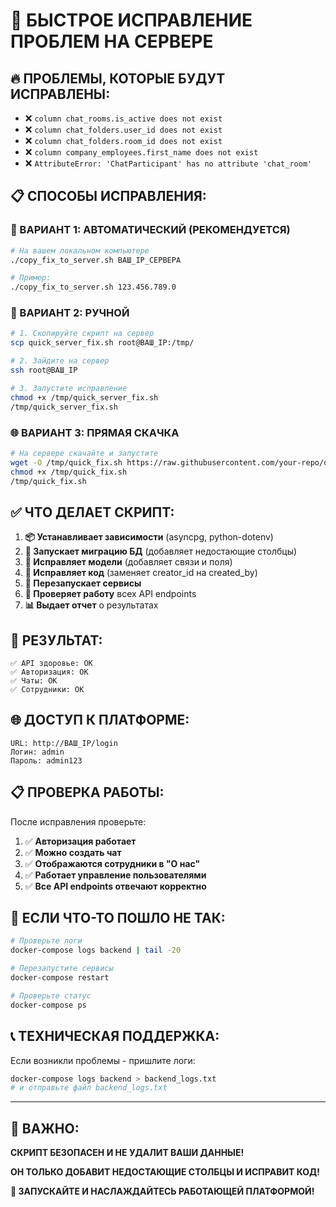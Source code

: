 # 🚀 БЫСТРОЕ ИСПРАВЛЕНИЕ ПРОБЛЕМ НА СЕРВЕРЕ

## 🔥 ПРОБЛЕМЫ, КОТОРЫЕ БУДУТ ИСПРАВЛЕНЫ:

- ❌ `column chat_rooms.is_active does not exist`
- ❌ `column chat_folders.user_id does not exist`
- ❌ `column chat_folders.room_id does not exist`
- ❌ `column company_employees.first_name does not exist`
- ❌ `AttributeError: 'ChatParticipant' has no attribute 'chat_room'`

## 📋 СПОСОБЫ ИСПРАВЛЕНИЯ:

### 🚀 ВАРИАНТ 1: АВТОМАТИЧЕСКИЙ (РЕКОМЕНДУЕТСЯ)

```bash
# На вашем локальном компьютере
./copy_fix_to_server.sh ВАШ_IP_СЕРВЕРА

# Пример:
./copy_fix_to_server.sh 123.456.789.0
```

### 🔧 ВАРИАНТ 2: РУЧНОЙ

```bash
# 1. Скопируйте скрипт на сервер
scp quick_server_fix.sh root@ВАШ_IP:/tmp/

# 2. Зайдите на сервер
ssh root@ВАШ_IP

# 3. Запустите исправление
chmod +x /tmp/quick_server_fix.sh
/tmp/quick_server_fix.sh
```

### 🌐 ВАРИАНТ 3: ПРЯМАЯ СКАЧКА

```bash
# На сервере скачайте и запустите
wget -O /tmp/quick_fix.sh https://raw.githubusercontent.com/your-repo/quick_server_fix.sh
chmod +x /tmp/quick_fix.sh
/tmp/quick_fix.sh
```

## ✅ ЧТО ДЕЛАЕТ СКРИПТ:

1. **📦 Устанавливает зависимости** (asyncpg, python-dotenv)
2. **🔄 Запускает миграцию БД** (добавляет недостающие столбцы)
3. **📝 Исправляет модели** (добавляет связи и поля)
4. **📝 Исправляет код** (заменяет creator_id на created_by)
5. **🚀 Перезапускает сервисы**
6. **🧪 Проверяет работу** всех API endpoints
7. **📊 Выдает отчет** о результатах

## 🎯 РЕЗУЛЬТАТ:

```
✅ API здоровье: OK
✅ Авторизация: OK
✅ Чаты: OK
✅ Сотрудники: OK
```

## 🌐 ДОСТУП К ПЛАТФОРМЕ:

```
URL: http://ВАШ_IP/login
Логин: admin
Пароль: admin123
```

## 📋 ПРОВЕРКА РАБОТЫ:

После исправления проверьте:

1. ✅ **Авторизация работает**
2. ✅ **Можно создать чат**
3. ✅ **Отображаются сотрудники в "О нас"**
4. ✅ **Работает управление пользователями**
5. ✅ **Все API endpoints отвечают корректно**

## 🚨 ЕСЛИ ЧТО-ТО ПОШЛО НЕ ТАК:

```bash
# Проверьте логи
docker-compose logs backend | tail -20

# Перезапустите сервисы
docker-compose restart

# Проверьте статус
docker-compose ps
```

## 📞 ТЕХНИЧЕСКАЯ ПОДДЕРЖКА:

Если возникли проблемы - пришлите логи:
```bash
docker-compose logs backend > backend_logs.txt
# и отправьте файл backend_logs.txt
```

---

## 🎉 ВАЖНО:

**СКРИПТ БЕЗОПАСЕН И НЕ УДАЛИТ ВАШИ ДАННЫЕ!**

**ОН ТОЛЬКО ДОБАВИТ НЕДОСТАЮЩИЕ СТОЛБЦЫ И ИСПРАВИТ КОД!**

**🚀 ЗАПУСКАЙТЕ И НАСЛАЖДАЙТЕСЬ РАБОТАЮЩЕЙ ПЛАТФОРМОЙ!**
